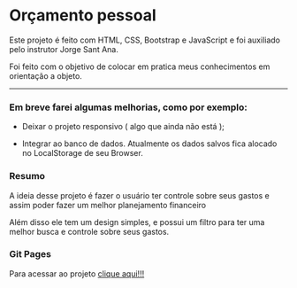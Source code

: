 # Orçamento pessoal

<p>Este projeto é feito com HTML, CSS, Bootstrap e JavaScript e foi auxiliado pelo instrutor Jorge Sant Ana.</p>
<p>Foi feito com o objetivo de colocar em pratica meus conhecimentos em orientação a objeto.</p>
<hr>

### Em breve farei algumas melhorias, como por exemplo:<br>
* <p>Deixar o projeto responsivo ( algo que ainda não está );</p>
* <p>Integrar ao banco de dados. Atualmente os dados salvos fica alocado no LocalStorage de seu Browser.</p>

### Resumo
<p>A ideia desse projeto é fazer o usuário ter controle sobre seus gastos e assim poder fazer um melhor planejamento financeiro</p>
<p>Além disso ele tem um design simples, e possui um filtro para ter uma melhor busca e controle sobre seus gastos.</p>

### Git Pages
<p>Para acessar ao projeto <a href="https://josluc.github.io/orcamento-pessoal/">clique aqui!!!</a>
